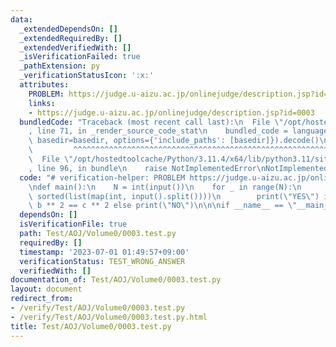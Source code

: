 ```yaml
---
data:
  _extendedDependsOn: []
  _extendedRequiredBy: []
  _extendedVerifiedWith: []
  _isVerificationFailed: true
  _pathExtension: py
  _verificationStatusIcon: ':x:'
  attributes:
    PROBLEM: https://judge.u-aizu.ac.jp/onlinejudge/description.jsp?id=0003
    links:
    - https://judge.u-aizu.ac.jp/onlinejudge/description.jsp?id=0003
  bundledCode: "Traceback (most recent call last):\n  File \"/opt/hostedtoolcache/Python/3.11.4/x64/lib/python3.11/site-packages/onlinejudge_verify/documentation/build.py\"\
    , line 71, in _render_source_code_stat\n    bundled_code = language.bundle(stat.path,\
    \ basedir=basedir, options={'include_paths': [basedir]}).decode()\n          \
    \         ^^^^^^^^^^^^^^^^^^^^^^^^^^^^^^^^^^^^^^^^^^^^^^^^^^^^^^^^^^^^^^^^^^^^^^^^^^^^^^^^^\n\
    \  File \"/opt/hostedtoolcache/Python/3.11.4/x64/lib/python3.11/site-packages/onlinejudge_verify/languages/python.py\"\
    , line 96, in bundle\n    raise NotImplementedError\nNotImplementedError\n"
  code: "# verification-helper: PROBLEM https://judge.u-aizu.ac.jp/onlinejudge/description.jsp?id=0003\n\
    \ndef main():\n    N = int(input())\n    for _ in range(N):\n        a, b, c =\
    \ sorted(list(map(int, input().split())))\n        print(\"YES\") if a ** 2 +\
    \ b ** 2 == c ** 2 else print(\"NO\")\n\n\nif __name__ == \"__main__\":\n    main()"
  dependsOn: []
  isVerificationFile: true
  path: Test/AOJ/Volume0/0003.test.py
  requiredBy: []
  timestamp: '2023-07-01 01:49:57+09:00'
  verificationStatus: TEST_WRONG_ANSWER
  verifiedWith: []
documentation_of: Test/AOJ/Volume0/0003.test.py
layout: document
redirect_from:
- /verify/Test/AOJ/Volume0/0003.test.py
- /verify/Test/AOJ/Volume0/0003.test.py.html
title: Test/AOJ/Volume0/0003.test.py
---
```

